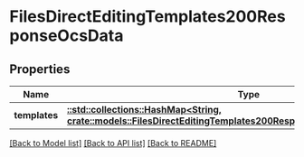 # FilesDirectEditingTemplates200ResponseOcsData

## Properties

Name | Type | Description | Notes
------------ | ------------- | ------------- | -------------
**templates** | [**::std::collections::HashMap<String, crate::models::FilesDirectEditingTemplates200ResponseOcsDataTemplatesValue>**](files_direct_editing_templates_200_response_ocs_data_templates_value.md) |  | 

[[Back to Model list]](../README.md#documentation-for-models) [[Back to API list]](../README.md#documentation-for-api-endpoints) [[Back to README]](../README.md)


